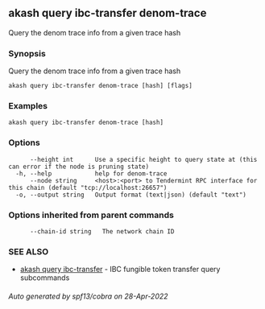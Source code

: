## akash query ibc-transfer denom-trace

Query the denom trace info from a given trace hash

### Synopsis

Query the denom trace info from a given trace hash

```
akash query ibc-transfer denom-trace [hash] [flags]
```

### Examples

```
akash query ibc-transfer denom-trace [hash]
```

### Options

```
      --height int      Use a specific height to query state at (this can error if the node is pruning state)
  -h, --help            help for denom-trace
      --node string     <host>:<port> to Tendermint RPC interface for this chain (default "tcp://localhost:26657")
  -o, --output string   Output format (text|json) (default "text")
```

### Options inherited from parent commands

```
      --chain-id string   The network chain ID
```

### SEE ALSO

* [akash query ibc-transfer](akash_query_ibc-transfer.md)	 - IBC fungible token transfer query subcommands

###### Auto generated by spf13/cobra on 28-Apr-2022

